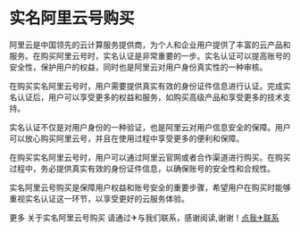 # 实名阿里云号购买

阿里云是中国领先的云计算服务提供商，为个人和企业用户提供了丰富的云产品和服务。在购买阿里云号时，实名认证是非常重要的一步。实名认证可以提高账号的安全性，保护用户的权益，同时也是阿里云对用户身份真实性的一种审核。

在购买实名阿里云号时，用户需要提供真实有效的身份证件信息进行认证。完成实名认证后，用户可以享受更多的权益和服务，如购买高级产品和享受更多的技术支持。

实名认证不仅是对用户身份的一种验证，也是阿里云对用户信息安全的保障。用户可以放心购买阿里云号，并且在使用过程中享受更多的便利和保障。

在购买实名阿里云号时，用户可以通过阿里云官网或者合作渠道进行购买。在购买过程中，务必提供真实有效的身份证件信息，以确保账号的安全性和合规性。

实名阿里云号购买是保障用户权益和账号安全的重要步骤，希望用户在购买时能够重视实名认证这一环节，以享受更好的云服务体验。

更多 关于实名阿里云号购买 请通过✈与我们联系，感谢阅读,谢谢！[点我✈联系](https://add.k02.cc)